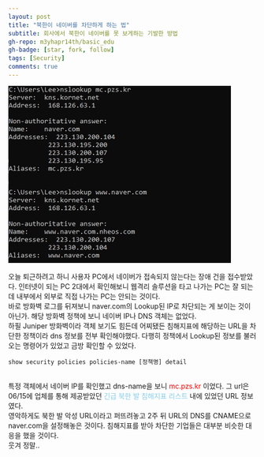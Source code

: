 ```yaml
---
layout: post
title: "북한이 네이버를 차단하게 하는 법"
subtitle: 회사에서 북한이 네이버를 못 보게하는 기발한 방법
gh-repo: m3yhapr14th/basic_edu
gh-badge: [star, fork, follow]
tags: [Security]
comments: true
---
```


![mc_pzs_kr](/assets/img/mc_pzs_kr.jpg)

오늘 퇴근하려고 하니 사용자 PC에서 네이버가 접속되지 않는다는 장애 건을 접수받았다.
인터넷이 되는 PC 2대에서 확인해보니 웹격리 솔루션을 타고 나가는 PC는 잘 되는데 내부에서 외부로 직접 나가는 PC는 안되는 것이다.
<br>
바로 방화벽 로그를 뒤져보니 naver.com의 Lookup된 IP로 차단되는 게 보이는 것이 아닌가.
해당 방화벽 정책에 보니 네이버 IP나 DNS 객체는 없었다.
<br>
하필 Juniper 방화벽이라 객체 보기도 힘든데 어찌됐든 침해지표에 해당하는 URL을 차단한 정책이라 dns 정보를 전부 확인해야했다.
다행히 정책에서 Lookup된 정보를 불러오는 명령어가 있었고 금방 확인할 수 있었다.
<br>
```
show security policies policies-name [정책명] detail
```
<br>
특정 객체에서 네이버 IP를 확인했고 dns-name을 보니 <font color=red>mc.pzs.kr</font> 이었다.
그 url은 06/15에 업체를 통해 제공받았던 <font color=skyblue>긴급 북한 발 침해지표 리스트</font> 내에 있었던 URL 정보였다.
<br>
영악하게도 북한 발 악성 URL이라고 퍼뜨려놓고 2주 뒤 URL의 DNS를 CNAME으로 naver.com을 설정해놓은 것이다.
침해지표를 받아 차단한 기업들은 대부분 비슷한 대응을 했을 것이다.
<br>
웃겨 정말..

